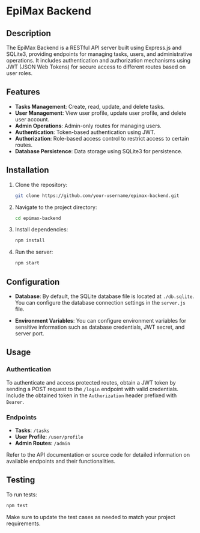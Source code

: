 # EpiMax Backend

## Description

The EpiMax Backend is a RESTful API server built using Express.js and SQLite3, providing endpoints for managing tasks, users, and administrative operations. It includes authentication and authorization mechanisms using JWT (JSON Web Tokens) for secure access to different routes based on user roles.

## Features

- **Tasks Management**: Create, read, update, and delete tasks.
- **User Management**: View user profile, update user profile, and delete user account.
- **Admin Operations**: Admin-only routes for managing users.
- **Authentication**: Token-based authentication using JWT.
- **Authorization**: Role-based access control to restrict access to certain routes.
- **Database Persistence**: Data storage using SQLite3 for persistence.

## Installation

1. Clone the repository:

    ```bash
    git clone https://github.com/your-username/epimax-backend.git
    ```

2. Navigate to the project directory:

    ```bash
    cd epimax-backend
    ```

3. Install dependencies:

    ```bash
    npm install
    ```

4. Run the server:

    ```bash
    npm start
    ```

## Configuration

- **Database**: By default, the SQLite database file is located at `./db.sqlite`. You can configure the database connection settings in the `server.js` file.

- **Environment Variables**: You can configure environment variables for sensitive information such as database credentials, JWT secret, and server port.

## Usage

### Authentication

To authenticate and access protected routes, obtain a JWT token by sending a POST request to the `/login` endpoint with valid credentials. Include the obtained token in the `Authorization` header prefixed with `Bearer`.

### Endpoints

- **Tasks**: `/tasks`
- **User Profile**: `/user/profile`
- **Admin Routes**: `/admin`

Refer to the API documentation or source code for detailed information on available endpoints and their functionalities.

## Testing

To run tests:

```bash
npm test
```

Make sure to update the test cases as needed to match your project requirements.

